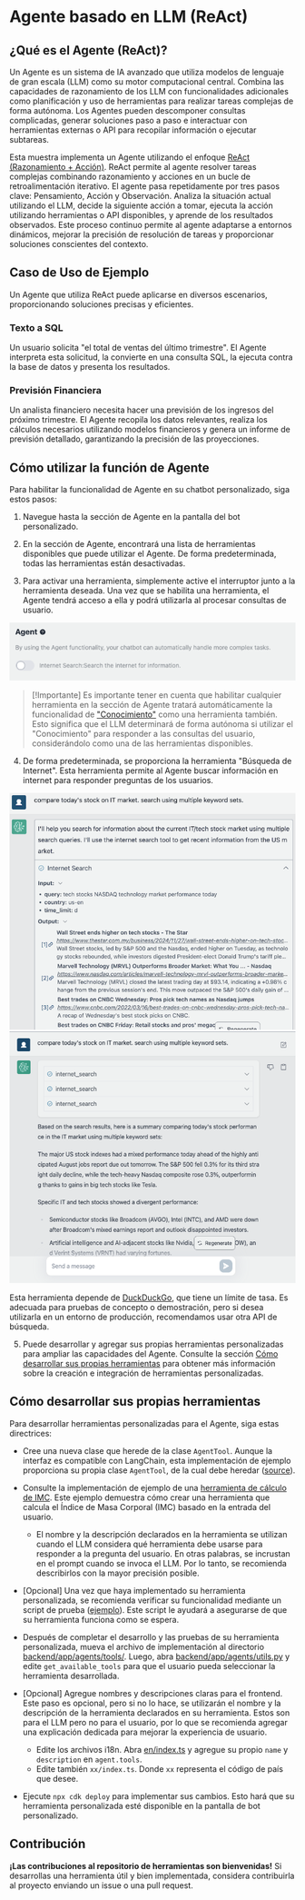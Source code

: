 # Agente basado en LLM (ReAct)

## ¿Qué es el Agente (ReAct)?

Un Agente es un sistema de IA avanzado que utiliza modelos de lenguaje de gran escala (LLM) como su motor computacional central. Combina las capacidades de razonamiento de los LLM con funcionalidades adicionales como planificación y uso de herramientas para realizar tareas complejas de forma autónoma. Los Agentes pueden descomponer consultas complicadas, generar soluciones paso a paso e interactuar con herramientas externas o API para recopilar información o ejecutar subtareas.

Esta muestra implementa un Agente utilizando el enfoque [ReAct (Razonamiento + Acción)](https://www.promptingguide.ai/techniques/react). ReAct permite al agente resolver tareas complejas combinando razonamiento y acciones en un bucle de retroalimentación iterativo. El agente pasa repetidamente por tres pasos clave: Pensamiento, Acción y Observación. Analiza la situación actual utilizando el LLM, decide la siguiente acción a tomar, ejecuta la acción utilizando herramientas o API disponibles, y aprende de los resultados observados. Este proceso continuo permite al agente adaptarse a entornos dinámicos, mejorar la precisión de resolución de tareas y proporcionar soluciones conscientes del contexto.

## Caso de Uso de Ejemplo

Un Agente que utiliza ReAct puede aplicarse en diversos escenarios, proporcionando soluciones precisas y eficientes.

### Texto a SQL

Un usuario solicita "el total de ventas del último trimestre". El Agente interpreta esta solicitud, la convierte en una consulta SQL, la ejecuta contra la base de datos y presenta los resultados.

### Previsión Financiera

Un analista financiero necesita hacer una previsión de los ingresos del próximo trimestre. El Agente recopila los datos relevantes, realiza los cálculos necesarios utilizando modelos financieros y genera un informe de previsión detallado, garantizando la precisión de las proyecciones.

## Cómo utilizar la función de Agente

Para habilitar la funcionalidad de Agente en su chatbot personalizado, siga estos pasos:

1. Navegue hasta la sección de Agente en la pantalla del bot personalizado.

2. En la sección de Agente, encontrará una lista de herramientas disponibles que puede utilizar el Agente. De forma predeterminada, todas las herramientas están desactivadas.

3. Para activar una herramienta, simplemente active el interruptor junto a la herramienta deseada. Una vez que se habilita una herramienta, el Agente tendrá acceso a ella y podrá utilizarla al procesar consultas de usuario.

![](./imgs/agent_tools.png)

> [!Importante]
> Es importante tener en cuenta que habilitar cualquier herramienta en la sección de Agente tratará automáticamente la funcionalidad de ["Conocimiento"](https://aws.amazon.com/what-is/retrieval-augmented-generation/) como una herramienta también. Esto significa que el LLM determinará de forma autónoma si utilizar el "Conocimiento" para responder a las consultas del usuario, considerándolo como una de las herramientas disponibles.

4. De forma predeterminada, se proporciona la herramienta "Búsqueda de Internet". Esta herramienta permite al Agente buscar información en internet para responder preguntas de los usuarios.

![](./imgs/agent1.png)
![](./imgs/agent2.png)

Esta herramienta depende de [DuckDuckGo](https://duckduckgo.com/), que tiene un límite de tasa. Es adecuada para pruebas de concepto o demostración, pero si desea utilizarla en un entorno de producción, recomendamos usar otra API de búsqueda.

5. Puede desarrollar y agregar sus propias herramientas personalizadas para ampliar las capacidades del Agente. Consulte la sección [Cómo desarrollar sus propias herramientas](#how-to-develop-your-own-tools) para obtener más información sobre la creación e integración de herramientas personalizadas.

## Cómo desarrollar sus propias herramientas

Para desarrollar herramientas personalizadas para el Agente, siga estas directrices:

- Cree una nueva clase que herede de la clase `AgentTool`. Aunque la interfaz es compatible con LangChain, esta implementación de ejemplo proporciona su propia clase `AgentTool`, de la cual debe heredar ([source](../backend/app/agents/tools/agent_tool.py)).

- Consulte la implementación de ejemplo de una [herramienta de cálculo de IMC](../examples/agents/tools/bmi/bmi.py). Este ejemplo demuestra cómo crear una herramienta que calcula el Índice de Masa Corporal (IMC) basado en la entrada del usuario.

  - El nombre y la descripción declarados en la herramienta se utilizan cuando el LLM considera qué herramienta debe usarse para responder a la pregunta del usuario. En otras palabras, se incrustan en el prompt cuando se invoca el LLM. Por lo tanto, se recomienda describirlos con la mayor precisión posible.

- [Opcional] Una vez que haya implementado su herramienta personalizada, se recomienda verificar su funcionalidad mediante un script de prueba ([ejemplo](../examples/agents/tools/bmi/test_bmi.py)). Este script le ayudará a asegurarse de que su herramienta funciona como se espera.

- Después de completar el desarrollo y las pruebas de su herramienta personalizada, mueva el archivo de implementación al directorio [backend/app/agents/tools/](../backend/app/agents/tools/). Luego, abra [backend/app/agents/utils.py](../backend/app/agents/utils.py) y edite `get_available_tools` para que el usuario pueda seleccionar la herramienta desarrollada.

- [Opcional] Agregue nombres y descripciones claras para el frontend. Este paso es opcional, pero si no lo hace, se utilizarán el nombre y la descripción de la herramienta declarados en su herramienta. Estos son para el LLM pero no para el usuario, por lo que se recomienda agregar una explicación dedicada para mejorar la experiencia de usuario.

  - Edite los archivos i18n. Abra [en/index.ts](../frontend/src/i18n/en/index.ts) y agregue su propio `name` y `description` en `agent.tools`.
  - Edite también `xx/index.ts`. Donde `xx` representa el código de país que desee.

- Ejecute `npx cdk deploy` para implementar sus cambios. Esto hará que su herramienta personalizada esté disponible en la pantalla de bot personalizado.

## Contribución

**¡Las contribuciones al repositorio de herramientas son bienvenidas!** Si desarrollas una herramienta útil y bien implementada, considera contribuirla al proyecto enviando un issue o una pull request.